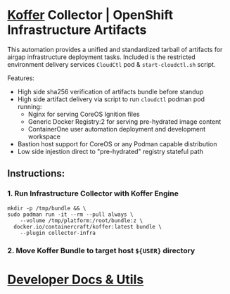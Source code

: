 # [Koffer](https://github.com/containercraft/Koffer) Collector | OpenShift Infrastructure Artifacts
This automation provides a unified and standardized tarball of artifacts for
airgap infrastructure deployment tasks. Included is the restricted environment
delivery services `CloudCtl` pod & `start-cloudctl.sh` script.

Features:
  - High side sha256 verification of artifacts bundle before standup
  - High side artifact delivery via script to run `cloudctl` podman pod running:
    - Nginx for serving CoreOS Ignition files
    - Generic Docker Registry:2 for serving pre-hydrated image content
    - ContainerOne user automation deployment and development workspace
  - Bastion host support for CoreOS or any Podman capable distribution
  - Low side injestion direct to "pre-hydrated" registry stateful path

## Instructions:
### 1. Run Infrastructure Collector with Koffer Engine
```
mkdir -p /tmp/bundle && \
sudo podman run -it --rm --pull always \
    --volume /tmp/platform:/root/bundle:z \
  docker.io/containercraft/koffer:latest bundle \
    --plugin collector-infra
```
### 2. Move Koffer Bundle to target host `${USER}` directory
# [Developer Docs & Utils](./dev)
